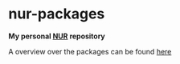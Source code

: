 # nur-packages

**My personal [NUR](https://github.com/nix-community/NUR) repository**

A overview over the packages can be found [here](./packages.md)

